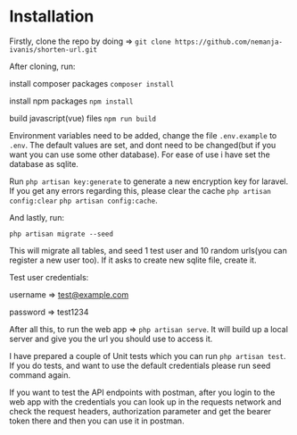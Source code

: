 
# Installation

Firstly, clone the repo by doing => `git clone https://github.com/nemanja-ivanis/shorten-url.git`

After cloning, run:

install composer packages
`composer install`

install npm packages `npm install`

build javascript(vue) files `npm run build`

Environment variables need to be added, change the file `.env.example` to `.env`. The default values are set, and dont need to be changed(but if you want you can use some other database). For ease of use i have set the database as sqlite.

Run `php artisan key:generate` to generate a new encryption key for laravel. If you get any errors regarding this, please clear the cache `php artisan config:clear` `php artisan config:cache`.

And lastly, run:

`php artisan migrate --seed`

This will migrate all tables, and seed 1 test user and 10 random urls(you can register a new user too). If it asks to create new sqlite file, create it. 

Test user credentials:

username => test@example.com

password => test1234


After all this, to run the web app => `php artisan serve`. It will build up a local server and give you the url you should use to access it.

I have prepared a couple of Unit tests which you can run `php artisan test`. If you do tests, and want to use the default credentials please run seed command again.

If you want to test the API endpoints with postman, after you login to the web app with the credentials you can look up in the requests network and check the request headers, authorization parameter and get the bearer token there and then you can use it in postman.

